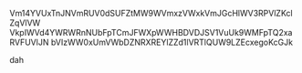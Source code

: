 Vm14YVUxTnJNVmRUV0dSUFZtMW9WVmxzVWxkVmJGcHlWV3RPVlZKclZqVlVW
VkpIWVd4YWRWRnNUbFpTCmJFWXpWWHBDVDJSV1VuUk9WMFpTQ2xaRVFUVlJN
bVIzWW0xUmVWbDZNRXREYlZZd1lVRTlQUW9LZEcxegoKcGJk

dah
